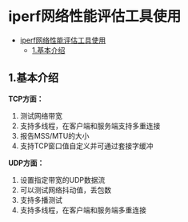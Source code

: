 # iperf网络性能评估工具使用

<!-- TOC -->

- [iperf网络性能评估工具使用](#iperf%e7%bd%91%e7%bb%9c%e6%80%a7%e8%83%bd%e8%af%84%e4%bc%b0%e5%b7%a5%e5%85%b7%e4%bd%bf%e7%94%a8)
  - [1.基本介绍](#1%e5%9f%ba%e6%9c%ac%e4%bb%8b%e7%bb%8d)

<!-- /TOC -->

## 1.基本介绍

**TCP方面：**

1. 测试网络带宽
2. 支持多线程，在客户端和服务端支持多重连接
3. 报告MSS/MTU的大小
4. 支持TCP窗口值自定义并可通过套接字缓冲

**UDP方面：**

1. 设置指定带宽的UDP数据流
2. 可以测试网络抖动值，丢包数
3. 支持多播测试
4. 支持多线程，在客户端和服务端多重连接
